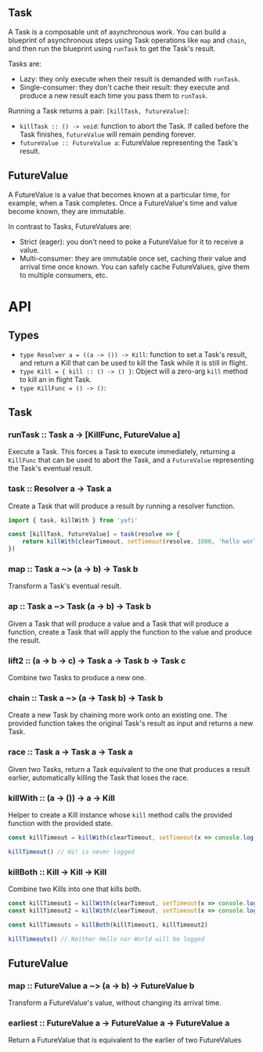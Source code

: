 ## Task

A Task is a composable unit of asynchronous work.  You can build a blueprint of asynchronous steps using Task operations like `map` and `chain`, and then run the blueprint using `runTask` to get the Task's result.

Tasks are:

- Lazy: they only execute when their result is demanded with `runTask`.
- Single-consumer: they don't cache their result: they execute and produce a new result each time you pass them to `runTask`.

Running a Task returns a pair: `[killTask, futureValue]`:

- `killTask :: () -> void`: function to abort the Task.  If called before the Task finishes, `futureValue` will remain pending forever.
- `futureValue :: FutureValue a`: FutureValue representing the Task's result.

## FutureValue

A FutureValue is a value that becomes known at a particular time, for example, when a Task completes.  Once a FutureValue's time and value become known, they are immutable.

In contrast to Tasks, FutureValues are:

- Strict (eager): you don't need to poke a FutureValue for it to receive a value.
- Multi-consumer: they are immutable once set, caching their value and arrival time once known.  You can safely cache FutureValues, give them to multiple consumers, etc.

# API

## Types

- `type Resolver a = ((a -> ()) -> Kill`: function to set a Task's result, and return a Kill that can be used to kill the Task while it is still in flight.
- `type Kill = { kill :: () -> () }`: Object will a zero-arg `kill` method to kill an in flight Task.
- `type KillFunc = () -> ()`: 


## Task

### runTask :: Task a -> [KillFunc, FutureValue a]

Execute a Task.  This forces a Task to execute immediately, returning a `KillFunc` that can be used to abort the Task, and a `FutureValue` representing the Task's eventual result.

### task :: Resolver a -> Task a

Create a Task that will produce a result by running a resolver function.

```js
import { task, killWith } from 'yafi'

const [killTask, futureValue] = task(resolve => {
    return killWith(clearTimeout, setTimeout(resolve, 1000, 'hello world'))
})
```

### map :: Task a ~> (a -> b) -> Task b

Transform a Task's eventual result.

### ap :: Task a ~> Task (a -> b) -> Task b

Given a Task that will produce a value and a Task that will produce a function, create a Task that will apply the function to the value and produce the result.

### lift2 :: (a -> b -> c) -> Task a -> Task b -> Task c

Combine two Tasks to produce a new one.

### chain :: Task a ~> (a -> Task b) -> Task b

Create a new Task by chaining more work onto an existing one.  The provided function takes the original Task's result as input and returns a new Task.

### race :: Task a -> Task a -> Task a

Given two Tasks, return a Task equivalent to the one that produces a result earlier, automatically killing the Task that loses the race.

### killWith :: (a -> ()) -> a -> Kill

Helper to create a Kill instance whose `kill` method calls the provided function with the provided state.

```js
const killTimeout = killWith(clearTimeout, setTimeout(x => console.log(x), 1000, 'Hi!'))

killTimeout() // Hi! is never logged
```

### killBoth :: Kill -> Kill -> Kill

Combine two Kills into one that kills both.

```js
const killTimeout1 = killWith(clearTimeout, setTimeout(x => console.log(x), 1000, 'Hello'))
const killTimeout2 = killWith(clearTimeout, setTimeout(x => console.log(x), 2000, 'World'))

const killTimeouts = killBoth(killTimeout1, killTimeout2)

killTimeouts() // Neither Hello nor World will be logged
```

## FutureValue

### map :: FutureValue a ~> (a -> b) -> FutureValue b

Transform a FutureValue's value, without changing its arrival time.

### earliest :: FutureValue a -> FutureValue a -> FutureValue a

Return a FutureValue that is equivalent to the earlier of two FutureValues
